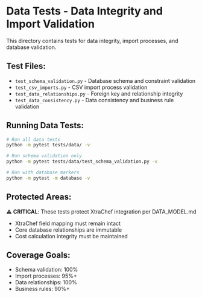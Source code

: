 # Data Tests - Data Integrity and Import Validation

This directory contains tests for data integrity, import processes, and database validation.

## Test Files:

- `test_schema_validation.py` - Database schema and constraint validation
- `test_csv_imports.py` - CSV import process validation
- `test_data_relationships.py` - Foreign key and relationship integrity
- `test_data_consistency.py` - Data consistency and business rule validation

## Running Data Tests:

```bash
# Run all data tests
python -m pytest tests/data/ -v

# Run schema validation only
python -m pytest tests/data/test_schema_validation.py -v

# Run with database markers
python -m pytest -m database -v
```

## Protected Areas:

⚠️ **CRITICAL**: These tests protect XtraChef integration per DATA_MODEL.md
- XtraChef field mapping must remain intact
- Core database relationships are immutable
- Cost calculation integrity must be maintained

## Coverage Goals:

- Schema validation: 100%
- Import processes: 95%+
- Data relationships: 100%
- Business rules: 90%+
